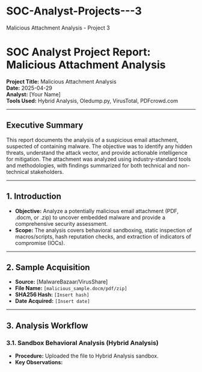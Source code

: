 # SOC-Analyst-Projects---3
Malicious Attachment Analysis - Project 3
# SOC Analyst Project Report: Malicious Attachment Analysis

**Project Title:** Malicious Attachment Analysis  
**Date:** 2025-04-29  
**Analyst:** [Your Name]  
**Tools Used:** Hybrid Analysis, Oledump.py, VirusTotal, PDFcrowd.com

---

## Executive Summary

This report documents the analysis of a suspicious email attachment, suspected of containing malware. The objective was to identify any hidden threats, understand the attack vector, and provide actionable intelligence for mitigation. The attachment was analyzed using industry-standard tools and methodologies, with findings summarized for both technical and non-technical stakeholders.

---

## 1. Introduction

- **Objective:** Analyze a potentially malicious email attachment (PDF, .docm, or .zip) to uncover embedded malware and provide a comprehensive security assessment.
- **Scope:** The analysis covers behavioral sandboxing, static inspection of macros/scripts, hash reputation checks, and extraction of indicators of compromise (IOCs).

---

## 2. Sample Acquisition

- **Source:** [MalwareBazaar/VirusShare]  
- **File Name:** `[malicious_sample.docm/pdf/zip]`  
- **SHA256 Hash:** `[Insert hash]`  
- **Date Acquired:** `[Insert date]`

---

## 3. Analysis Workflow

### 3.1. Sandbox Behavioral Analysis (Hybrid Analysis)

- **Procedure:** Uploaded the file to Hybrid Analysis sandbox.
- **Key Observations:**
